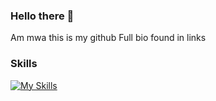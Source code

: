 ### Hello there 👋
Am mwa this is my github 
Full bio found in links
### Skills
[![My Skills](https://skillicons.dev/icons?i=html,css)](https://skillicons.dev)


